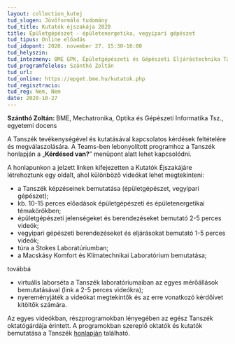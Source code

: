 ```yaml
---
layout: collection_kutej
tud_slogen: Jövőformáló tudomány
tud_title: Kutatók éjszakája 2020
title: Épületgépészet - épületenergetika, vegyipari gépészet
tud_tipus: Online előadás
tud_idopont: 2020. november 27. 15:30-16:00
tud_helyszin:
tud_intezmeny: BME GPK, Épületgépészeti és Gépészeti Eljárástechnika Tanszék
tud_programfelelos: Szánthó Zoltán
tud_url:
tud_online: https://epget.bme.hu/kutatok.php
tud_regisztracio: 
tud_reg: Nem, Nem
date: 2020-10-27
---
```



<b>Szánthó Zoltán: </b> BME, Mechatronika, Optika és Gépészeti Informatika Tsz., egyetemi docens

A Tanszék tevékenységével és kutatásával kapcsolatos kérdések feltételére és megválaszolására. A Teams-ben lebonyolított programhoz a Tanszék honlapján a „<b>Kérdésed van?</b>” menüpont alatt lehet kapcsolódni.

 A honlapunkon a jelzett linken kifejezetten a Kutatók Éjszakájáre létrehoztunk egy oldalt, ahol különböző videókat lehet megtekinteni:
 <ul>
   <li> a Tanszék képzéseinek bemutatása (épületgépészet, vegyipari gépészet); </li>
   <li>kb. 10-15 perces előadások épületgépészeti és épületenergetikai témakörökben;</li>
   <li> épületgépészeti jelenségeket és berendezéseket bemutató 2-5 perces videók;</li>
   <li> vegyipari gépészeti berendezéseket és eljárásokat bemutató 1-5 perces videók;</li>
   <li> túra a Stokes Laboratúriumban;</li>
    <li>a Macskásy Komfort és Klímatechnikai Laboratórium bemutatása;</li>
 </ul>
 
továbbá 

 <ul>
     <li>virtuális laborséta a Tanszék  laboratóriumaiban az egyes mérőállások bemutatásával (link a 2-5 perces videókra);</li>
     <li>nyereményjáték a videókat megtekintők és az erre vonatkozó kérdőívet kitöltők számára.</li>
 </ul>
Az egyes videókban, részprogramokban lényegében az egész Tanszék oktatógárdája érintett. A programokban szereplő oktatók és kutatók bemutatása a Tanszék <a href="https://epget.bme.hu/oktatoi_oldal.php">honlapján</a> található.


